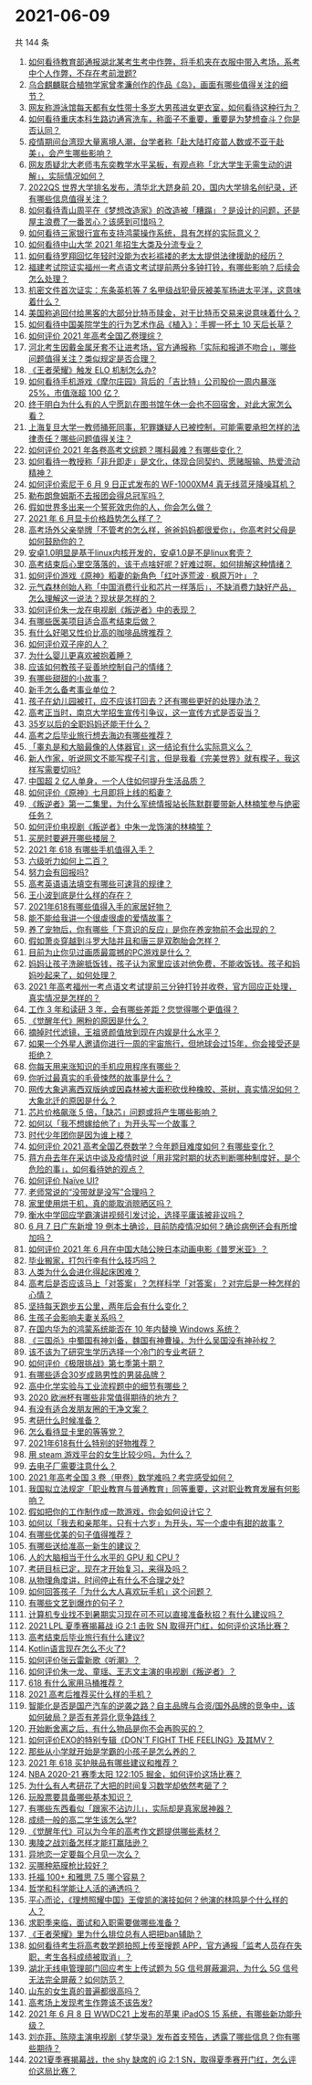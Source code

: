 # 2021-06-09

共 144 条

<!-- BEGIN -->
<!-- 最后更新时间 Wed Jun 09 2021 16:02:14 GMT+0800 (China Standard Time) -->

1. [如何看待教育部通报湖北某考生考中作弊，将手机夹在衣服中带入考场，系考中个人作弊，不存在考前泄题?](https://www.zhihu.com/question/463998872)
2. [乌合麒麟联合植物学家曾孝濂创作的作品《岛》，画面有哪些值得关注的细节？](https://www.zhihu.com/question/463946010)
3. [网友称游泳馆每天都有女性带十多岁大男孩进女更衣室，如何看待这种行为？](https://www.zhihu.com/question/463887838)
4. [如何看待重庆本科生路边通宵洗车，称面子不重要，重要是为梦想奋斗？你是否认同？](https://www.zhihu.com/question/463828183)
5. [疫情期间台湾现大量离境人潮，台学者称「赴大陆打疫苗人数或不亚于赴美」，会产生哪些影响？](https://www.zhihu.com/question/463915254)
6. [网友质疑北大老师韦东奕教学水平呆板，有观点称「北大学生无需生动的讲解」，实际情况如何？](https://www.zhihu.com/question/463589084)
7. [2022QS 世界大学排名发布，清华北大跻身前
   20，国内大学排名创纪录，还有哪些信息值得关注？](https://www.zhihu.com/question/463988313)
8. [如何看待青山周平在《梦想改造家》的改造被「糟蹋」？是设计的问题，还是屋主浪费了一番苦心？该感到可惜吗？](https://www.zhihu.com/question/462730740)
9. [如何看待三家银行宣布支持鸿蒙操作系统，具有怎样的实际意义？](https://www.zhihu.com/question/463778303)
10. [如何看待中山大学 2021 年招生大类及分流专业？](https://www.zhihu.com/question/463925066)
11. [如何看待罗翔回忆年轻时没能为衣衫褴褛的老太太提供法律援助的经历？](https://www.zhihu.com/question/464013828)
12. [福建考试院证实福州一考点语文考试提前两分多钟打铃，有哪些影响？后续会怎么处理？](https://www.zhihu.com/question/463943012)
13. [机密文件首次证实：东条英机等 7
    名甲级战犯骨灰被美军扬进太平洋，这意味着什么？](https://www.zhihu.com/question/463707211)
14. [美国称追回付给黑客的大部分比特币赎金，对于比特币交易来说意味着什么？](https://www.zhihu.com/question/463845692)
15. [如何看待中国美院学生的行为艺术作品《植入》：手握一抔土 10
    天后长草？](https://www.zhihu.com/question/463307719)
16. [如何评价 2021 年高考全国乙卷理综？](https://www.zhihu.com/question/463841934)
17. [河北考生因戴金属牙套不让进考场，官方通报称「实际和报道不吻合」，哪些问题值得关注？类似规定是否合理？](https://www.zhihu.com/question/463806366)
18. [《王者荣耀》触发 ELO 机制怎么办?](https://www.zhihu.com/question/341453743)
19. [如何看待手机游戏《摩尔庄园》背后的「吉比特」公司股价一周内暴涨 25%，市值涨超 100
    亿？](https://www.zhihu.com/question/463704962)
20. [终于明白为什么有的人宁愿趴在图书馆午休一会也不回宿舍，对此大家怎么看？](https://www.zhihu.com/question/456455985)
21. [上海复旦大学一教师捅死同事，犯罪嫌疑人已被控制，可能需要承担怎样的法律责任？哪些问题值得关注？](https://www.zhihu.com/question/463773359)
22. [如何评价 2021 年各卷高考文综题？哪科最难？有哪些变化？](https://www.zhihu.com/question/463595992)
23. [如何看待一教授称「非升即走」是文化，体现合同契约、愿赌服输、热爱流动精神？](https://www.zhihu.com/question/464057866)
24. [如何评价索尼于 6 月 9 日正式发布的 WF-1000XM4
    真无线蓝牙降噪耳机？](https://www.zhihu.com/question/463984969)
25. [勒布朗詹姆斯不去报团会得总冠军吗？](https://www.zhihu.com/question/454555704)
26. [假如世界多出来一个誓死效忠你的人，你会怎么做？](https://www.zhihu.com/question/462848357)
27. [2021 年 6 月显卡价格趋势怎么样了？](https://www.zhihu.com/question/462608710)
28. [高考场外父亲举牌「不管考的怎么样，爸爸妈妈都很爱你」，你高考时父母是如何鼓励你的？](https://www.zhihu.com/question/463920865)
29. [安卓1.0明显是基于linux内核开发的，安卓1.0是不是linux套壳？](https://www.zhihu.com/question/463995705)
30. [高考结束后心里空落落的，该干点啥好呢？好难过啊，如何排解这种情绪？](https://www.zhihu.com/question/463903480)
31. [如何评价游戏《原神》稻妻的新角色「红叶逐荒波 · 枫原万叶」？](https://www.zhihu.com/question/463721255)
32. [元气森林创始人称「中国消费行业和芯片一样落后」，不缺消费力缺好产品，怎么理解这一说法？现状是怎样的？](https://www.zhihu.com/question/464022675)
33. [如何评价朱一龙在电视剧《叛逆者》中的表现？](https://www.zhihu.com/question/388819632)
34. [有哪些医美项目适合高考结束后做？](https://www.zhihu.com/question/461747116)
35. [有什么好喝又性价比高的咖啡品牌推荐？](https://www.zhihu.com/question/455119007)
36. [如何评价双子座的人？](https://www.zhihu.com/question/386252037)
37. [为什么婴儿更喜欢被抱着睡？](https://www.zhihu.com/question/454465321)
38. [应该如何教孩子妥善地控制自己的情绪？](https://www.zhihu.com/question/382636157)
39. [有哪些甜甜的小故事？](https://www.zhihu.com/question/267054901)
40. [新手怎么备考事业单位？](https://www.zhihu.com/question/434514549)
41. [孩子在幼儿园被打，应不应该打回去？还有哪些更好的处理办法？](https://www.zhihu.com/question/462300016)
42. [高考正当时，南京大学招生宣传引争议，这一宣传方式是否妥当？](https://www.zhihu.com/question/463702038)
43. [35岁以后的全职妈妈还能干什么？](https://www.zhihu.com/question/434588539)
44. [高考之后毕业旅行想去海边有哪些推荐？](https://www.zhihu.com/question/459020761)
45. [「睾丸是和大脑最像的人体器官」这一结论有什么实际意义么？](https://www.zhihu.com/question/463156456)
46. [新人作家，听说网文不能写楔子引言，但是我看《完美世界》就有楔子，我这样写需要切吗?](https://www.zhihu.com/question/463814502)
47. [中国超 2 亿人单身，一个人住如何提升生活品质？](https://www.zhihu.com/question/455461691)
48. [如何评价《原神》七月即将上线的稻妻？](https://www.zhihu.com/question/463180681)
49. [《叛逆者》第一二集里，为什么军统情报站长陈默群要带新人林楠笙参与绝密任务？](https://www.zhihu.com/question/463747393)
50. [如何评价电视剧《叛逆者》中朱一龙饰演的林楠笙？](https://www.zhihu.com/question/463814765)
51. [买房时要避开哪些楼层？](https://www.zhihu.com/question/447920355)
52. [2021 年 618 有哪些手机值得入手？](https://www.zhihu.com/question/457255298)
53. [六级听力如何上二百？](https://www.zhihu.com/question/361688103)
54. [努力会有回报吗?](https://www.zhihu.com/question/463349335)
55. [高考英语语法填空有哪些可速背的规律？](https://www.zhihu.com/question/20972652)
56. [王小波到底是什么样的存在？](https://www.zhihu.com/question/27333174)
57. [2021年618有哪些值得入手的家居好物？](https://www.zhihu.com/question/460447642)
58. [能不能给我讲一个很虐很虐的爱情故事？](https://www.zhihu.com/question/361817732)
59. [养了宠物后，你有哪些「下意识的反应」是你在养宠物前不会出现的？](https://www.zhihu.com/question/461963889)
60. [假如萧炎穿越到斗罗大陆并且和唐三是双胞胎会怎样？](https://www.zhihu.com/question/462157366)
61. [目前为止你见过画质最震撼的PC游戏是什么？](https://www.zhihu.com/question/334549140)
62. [妈妈让孩子洗碗抵饭钱，孩子认为家里应该对他免费，不能收饭钱。孩子和妈妈吵起来了，如何处理？](https://www.zhihu.com/question/463356821)
63. [2021
    年高考福州一考点语文考试提前三分钟打铃并收卷，官方回应正处理，真实情况是怎样的？](https://www.zhihu.com/question/463603842)
64. [工作 3 年和读研 3 年，会有哪些差距？您觉得哪个更值得？](https://www.zhihu.com/question/463621272)
65. [《觉醒年代》圈粉的原因是什么？](https://www.zhihu.com/question/460648920)
66. [摘掉时代滤镜，王祖贤颜值放到现在内娱是什么水平？](https://www.zhihu.com/question/460820502)
67. [如果一个外星人邀请你进行一周的宇宙旅行，但地球会过15年，你会接受还是拒绝？](https://www.zhihu.com/question/463336626)
68. [你每天用来涨知识的手机应用程序有哪些？](https://www.zhihu.com/question/22043338)
69. [你听过最真实的毛骨悚然的故事是什么？](https://www.zhihu.com/question/458168131)
70. [网传大象逃离西双版纳或因森林被大面积砍伐种橡胶、茶树，真实情况如何？大象北迁的原因是什么？](https://www.zhihu.com/question/463575906)
71. [芯片价格飙涨 5 倍，「缺芯」问题或将产生哪些影响？](https://www.zhihu.com/question/463574415)
72. [如何以「我不想嫁给他了」为开头写一个故事？](https://www.zhihu.com/question/450473110)
73. [时代少年团你是因为谁上楼？](https://www.zhihu.com/question/463419353)
74. [如何评价 2021
    高考全国乙卷数学？今年题目难度如何？有哪些变化？](https://www.zhihu.com/question/463681824)
75. [蒋方舟去年在采访中谈及疫情时说「用非常时期的状态判断哪种制度好，是个危险的事」，如何看待她的观点？](https://www.zhihu.com/question/463907909)
76. [如何评价 Naïve UI?](https://www.zhihu.com/question/463736268)
77. [老师常说的“没带就是没写”合理吗？](https://www.zhihu.com/question/457033055)
78. [家里使用烘干机，真的能取消晾晒区吗？](https://www.zhihu.com/question/450607143)
79. [衡水中学回应学霸演讲视频引发讨论，选择平庸该被非议吗？](https://www.zhihu.com/question/462967509)
80. [6 月 7 日广东新增 19
    例本土确诊，目前防疫情况如何？确诊病例还会有所增加吗？](https://www.zhihu.com/question/463806780)
81. [如何评价 2021 年 6
    月在中国大陆公映日本动画电影《普罗米亚》？](https://www.zhihu.com/question/462217273)
82. [毕业搬家，打包行李有什么技巧吗？](https://www.zhihu.com/question/462408502)
83. [人类为什么会进化得起床困难？](https://www.zhihu.com/question/463105583)
84. [高考后是否应该马上「对答案」？怎样科学「对答案」？对完后是一种怎样的心情？](https://www.zhihu.com/question/463614773)
85. [坚持每天跑步五公里，两年后会有什么变化？](https://www.zhihu.com/question/418315082)
86. [生孩子会影响夫妻关系吗？](https://www.zhihu.com/question/369792300)
87. [在国内华为的鸿蒙系统能否在 10 年内替换 Windows
    系统？](https://www.zhihu.com/question/462366986)
88. [《三国杀》中蜀国有神刘备，魏国有神曹操，为什么吴国没有神孙权？](https://www.zhihu.com/question/463422109)
89. [该不该为了研究生学历选择一个冷门的专业考研？](https://www.zhihu.com/question/458850143)
90. [如何评价《极限挑战》第七季第十期？](https://www.zhihu.com/question/463503577)
91. [有哪些适合30岁成熟男性的男装品牌？](https://www.zhihu.com/question/265777777)
92. [高中化学实验与工业流程题中的细节有哪些？](https://www.zhihu.com/question/383773565)
93. [2020 欧洲杯有哪些非常值得期待的地方？](https://www.zhihu.com/question/463813116)
94. [有没有适合发朋友圈的干净文案？](https://www.zhihu.com/question/427302918)
95. [考研什么时候准备？](https://www.zhihu.com/question/46869085)
96. [怎么看待显卡里的等等党？](https://www.zhihu.com/question/448323212)
97. [2021年618有什么特别的好物推荐？](https://www.zhihu.com/question/461478895)
98. [用 steam 游戏平台的女生比较少吗，为什么？](https://www.zhihu.com/question/451787400)
99. [去电子厂需要注意什么？](https://www.zhihu.com/question/455726048)
100. [2021 年高考全国 3 卷（甲卷）数学难吗？考完感受如何？](https://www.zhihu.com/question/463705913)
101. [我国拟立法规定「职业教育与普通教育」同等重要，这对职业教育发展有何影响？](https://www.zhihu.com/question/463692657)
102. [假如把你的工作制作成一款游戏，你会如何设计它？](https://www.zhihu.com/question/462775862)
103. [如何以「我去和亲那年，只有十六岁」为开头，写一个虐中有甜的故事？](https://www.zhihu.com/question/437988845)
104. [有哪些优美的句子值得推荐？](https://www.zhihu.com/question/459600599)
105. [有哪些送给准高一新生的建议？](https://www.zhihu.com/question/49779691)
106. [人的大脑相当于什么水平的 GPU 和 CPU ?](https://www.zhihu.com/question/404006982)
107. [考研目标已定，现在才开始复习，来得及吗？](https://www.zhihu.com/question/463136813)
108. [从物理角度讲，时间停止有什么不合理之处?](https://www.zhihu.com/question/463532554)
109. [如何回答孩子「为什么大人喜欢玩手机」这个问题？](https://www.zhihu.com/question/447361406)
110. [有哪些文艺到爆炸的句子？](https://www.zhihu.com/question/308829198)
111. [计算机专业找不到暑期实习现在可不可以直接准备秋招？有什么建议吗？](https://www.zhihu.com/question/459194394)
112. [2021 LPL 夏季赛揭幕战 iG 2:1 击败 SN
     取得开门红，如何评价这场比赛？](https://www.zhihu.com/question/463732484)
113. [高考结束后毕业旅行有什么建议?](https://www.zhihu.com/question/459962607)
114. [Kotlin语言现在怎么不火了?](https://www.zhihu.com/question/461471019)
115. [如何评价张云雷新歌《听潮》？](https://www.zhihu.com/question/463789122)
116. [如何评价朱一龙、童瑶、王志文主演的电视剧《叛逆者》？](https://www.zhihu.com/question/388601614)
117. [618 有什么家用马桶推荐？](https://www.zhihu.com/question/280899557)
118. [2021 高考后推荐买什么样的手机？](https://www.zhihu.com/question/460386683)
119. [智能化是否是国产汽车的逆袭之路？自主品牌与合资/国外品牌的竞争中，该如何破局？是否有差异化竞争路线？](https://www.zhihu.com/question/436854466)
120. [开始断舍离之后，有什么物品是你不会再购买的？](https://www.zhihu.com/question/457895008)
121. [如何评价EXO的特别专辑《DON'T FIGHT THE
     FEELING》及其MV？](https://www.zhihu.com/question/458831246)
122. [那些从小学就开始是学霸的小孩子是怎么养的？](https://www.zhihu.com/question/427567462)
123. [2021 年 618 买护肤品有哪些建议和推荐？](https://www.zhihu.com/question/397144646)
124. [NBA 2020-21 赛季太阳 122:105
     掘金，如何评价这场比赛？](https://www.zhihu.com/question/463814681)
125. [为什么有人考研花了大把的时间复习数学却依然考砸了？](https://www.zhihu.com/question/390760713)
126. [玩股票要具备哪些基本知识？](https://www.zhihu.com/question/19807409)
127. [有哪些东西看似「跟家不沾边儿」，实际却是真家居神器？](https://www.zhihu.com/question/454606011)
128. [成绩一般的高二学生该怎么学?](https://www.zhihu.com/question/463170914)
129. [《觉醒年代》可以为今年的高考作文题提供哪些素材？](https://www.zhihu.com/question/463608592)
130. [夷陵之战刘备怎样才能打赢陆逊？](https://www.zhihu.com/question/463713654)
131. [异地恋一定要每个月见一次么？](https://www.zhihu.com/question/459310231)
132. [买哪种筋膜枪比较好？](https://www.zhihu.com/question/376327980)
133. [托福 100+ 和雅思 7.5 哪个容易？](https://www.zhihu.com/question/26489793)
134. [哲学和科学能让人活的通透吗？](https://www.zhihu.com/question/463258300)
135. [平心而论，《理想照耀中国》王俊凯的演技如何？他演的林鸣是个什么样的人？](https://www.zhihu.com/question/463762791)
136. [求职季来临，面试和入职需要做哪些准备？](https://www.zhihu.com/question/462924309)
137. [《王者荣耀》里为什么排位总有人把把ban辅助？](https://www.zhihu.com/question/461168119)
138. [如何看待考生将高考数学题拍照上传至搜题
     APP，官方通报「监考人员存在失职，考生各科成绩被取消」？](https://www.zhihu.com/question/463826989)
139. [湖北无线电管理部门回应考生上传试题为 5G 信号屏蔽漏洞，为什么 5G
     信号无法完全屏蔽？如何防范？](https://www.zhihu.com/question/463853973)
140. [山东的女生真的普遍都很高吗？](https://www.zhihu.com/question/389402145)
141. [高考场上发现考生作弊该不该告发?](https://www.zhihu.com/question/463567379)
142. [2021 年 6 月 8 日 WWDC21 上发布的苹果 iPadOS 15
     系统，有哪些新功能升级？](https://www.zhihu.com/question/463792155)
143. [刘亦菲、陈晓主演电视剧《梦华录》发布首支预告，透露了哪些信息？你有哪些期待？](https://www.zhihu.com/question/463707226)
144. [2021夏季赛揭幕战，the shy 缺席的 iG 2:1
     SN，取得夏季赛开门红，怎么评价这局比赛？](https://www.zhihu.com/question/463714199)

<!-- END -->
